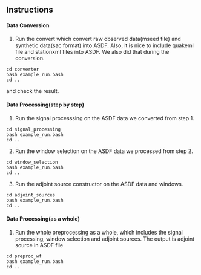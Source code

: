 ## Instructions

#### Data Conversion
1. Run the convert which convert raw observed data(mseed file) and synthetic data(sac format) into ASDF. Also, it is nice to include quakeml file and stationxml files into ASDF. We also did that during the conversion.
```
cd converter
bash example_run.bash
cd ..
```
and check the result.

#### Data Processing(step by step)
1. Run the signal processsing on the ASDF data we converted from step 1.
```
cd signal_processing
bash example_run.bash
cd ..
```

2. Run the window selection on the ASDF data we processed from step 2.
```
cd window_selection
bash example_run.bash
cd ..
```

3. Run the adjoint source constructor on the ASDF data and windows.
```
cd adjoint_sources
bash example_run.bash
cd ..
```

#### Data Processing(as a whole)
1. Run the whole preprocessing as a whole, which includes the signal processing, window selection and adjoint sources. The output is adjoint source in ASDF file
```
cd preproc_wf
bash example_run.bash
cd ..
```


